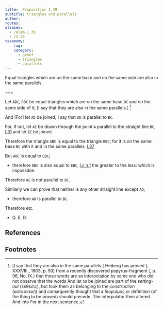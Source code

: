 ```yaml
---
title:  Proposition I.39
subtitle: triangles and parallels
author:
routes:
aliases:
  - /elem.1.39
  - /I.39
taxonomy:
    tag:
    category:
      - proof
      - triangles
      - parallels
---
```


Equal triangles which are on the same base and on the same side are also in the same parallels.

===

Let `ABC`, `DBC` be equal triangles which are on the same base `BC` and on the same side of it; [I say that they are also in the same parallels.] [^I.39:1]

And [For] let `AD` be joined; I say that `AD` is parallel to `BC`.

For, if not, let `AE` be drawn through the point `A` parallel to the straight line `BC`, [I.31] and let `EC` be joined. 

Therefore the triangle `ABC` is equal to the triangle `EBC`; for it is on the same base `BC` with it and in the same parallels. [I.37]

But `ABC` is equal to `DBC`; 

- therefore `DBC` is also equal to `EBC`, [I.c.n.1] the greater to the less: which is impossible.

Therefore `AE` is not parallel to `BC`. 

Similarly we can prove that neither is any other straight line except `AD`; 

- therefore `AD` is parallel to `BC`.

Therefore etc.

- Q. E. D.

## References

[I.31]: /elem.1.31 "Book 1 - Proposition 31"
[I.37]: /elem.1.37 "Book 1 - Proposition 37"
[I.c.n.1]: /elem.1.c.n.1 "Book 1 - Common Notion 1"

## Footnotes

[^I.39:1]: [I say that they are also in the same parallels.]
    Heiberg has proved (<title>Hermes</title>, XXXVIII., 1903, p. 50) from a recently discovered papyrus-fragment (<title>Fayūm towns and their papyri</title>, p. 96, No. IX.) that these words are an interpolation by some one who did not observe that the words <quote>And let `AD` be joined</quote> are part of the <em>setting-out</em> (<foreign lang="greek">ἔκθεσις</foreign>), but took them as belonging to the <em>construction</em> (<foreign lang="greek">κατασκευή</foreign>) and consequently thought that a <foreign lang="greek">διορισμός</foreign> or <quote>definition</quote> (of the thing to be proved) should precede. The interpolator then altered <quote>And</quote> into <quote>For</quote> in the next sentence.

